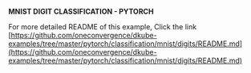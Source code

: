 **MNIST DIGIT CLASSIFICATION - PYTORCH**


For more detailed README of this example, Click the link [https://github.com/oneconvergence/dkube-examples/tree/master/pytorch/classification/mnist/digits/README.md](https://github.com/oneconvergence/dkube-examples/tree/master/pytorch/classification/mnist/digits/README.md)
